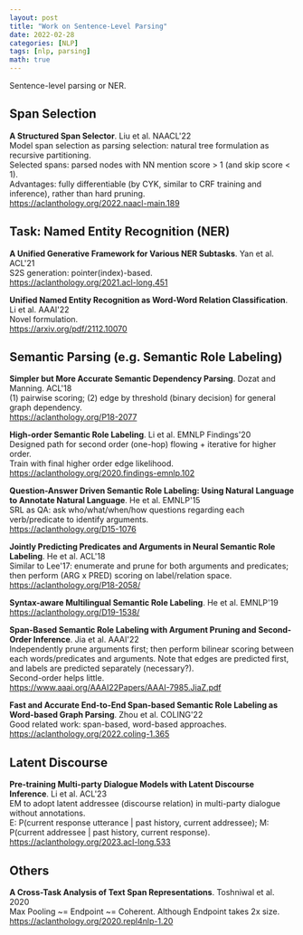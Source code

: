 ```yaml
---
layout: post
title: "Work on Sentence-Level Parsing"
date: 2022-02-28
categories: [NLP]
tags: [nlp, parsing]
math: true
---
```


Sentence-level parsing or NER.

## Span Selection

**A Structured Span Selector**. Liu et al. NAACL'22\
Model span selection as parsing selection: natural tree formulation as recursive partitioning.\
Selected spans: parsed nodes with NN mention score > 1 (and skip score < 1).\
Advantages: fully differentiable (by CYK, similar to CRF training and inference), rather than hard pruning.\
<https://aclanthology.org/2022.naacl-main.189>

## Task: Named Entity Recognition (NER)

**A Unified Generative Framework for Various NER Subtasks**. Yan et al. ACL'21\
S2S generation: pointer(index)-based.\
<https://aclanthology.org/2021.acl-long.451>

**Unified Named Entity Recognition as Word-Word Relation Classification**. Li et al. AAAI'22\
Novel formulation.\
<https://arxiv.org/pdf/2112.10070>


## Semantic Parsing (e.g. Semantic Role Labeling)

**Simpler but More Accurate Semantic Dependency Parsing**. Dozat and Manning. ACL'18\
(1) pairwise scoring; (2) edge by threshold (binary decision) for general graph dependency.\
<https://aclanthology.org/P18-2077>

**High-order Semantic Role Labeling**. Li et al. EMNLP Findings'20\
Designed path for second order (one-hop) flowing + iterative for higher order.\
Train with final higher order edge likelihood.\
<https://aclanthology.org/2020.findings-emnlp.102>

**Question-Answer Driven Semantic Role Labeling: Using Natural Language to Annotate Natural Language**. He et al. EMNLP'15\
SRL as QA: ask who/what/when/how questions regarding each verb/predicate to identify arguments.\
<https://aclanthology.org/D15-1076>

**Jointly Predicting Predicates and Arguments in Neural Semantic Role Labeling**. He et al. ACL'18\
Similar to Lee'17: enumerate and prune for both arguments and predicates; then perform (ARG x PRED) scoring on label/relation space.\
<https://aclanthology.org/P18-2058/>

**Syntax-aware Multilingual Semantic Role Labeling**. He et al. EMNLP'19\
<https://aclanthology.org/D19-1538/>

**Span-Based Semantic Role Labeling with Argument Pruning and Second-Order Inference**. Jia et al. AAAI'22\
Independently prune arguments first; then perform bilinear scoring between each words/predicates and arguments. Note that edges are predicted first, and labels are predicted separately (necessary?).\
Second-order helps little.\
<https://www.aaai.org/AAAI22Papers/AAAI-7985.JiaZ.pdf>

**Fast and Accurate End-to-End Span-based Semantic Role Labeling as Word-based Graph Parsing**. Zhou et al. COLING'22\
Good related work: span-based, word-based approaches.\
<https://aclanthology.org/2022.coling-1.365>

## Latent Discourse

**Pre-training Multi-party Dialogue Models with Latent Discourse Inference**. Li et al. ACL'23\
EM to adopt latent addressee (discourse relation) in multi-party dialogue without annotations.\
E: P(current response utterance | past history, current addressee); M: P(current addressee | past history, current response).\
<https://aclanthology.org/2023.acl-long.533>

## Others

**A Cross-Task Analysis of Text Span Representations**. Toshniwal et al. 2020\
Max Pooling ~= Endpoint ~= Coherent. Although Endpoint takes 2x size.\
<https://aclanthology.org/2020.repl4nlp-1.20>
